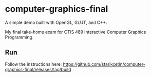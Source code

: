 # computer-graphics-final

A simple demo built with OpenGL, GLUT, and C++.

My final take-home exam for CTIS 489 Interactive Computer Graphics Programming.

## Run

Follow the instructions here: https://github.com/starikcetin/computer-graphics-final/releases/tag/build
